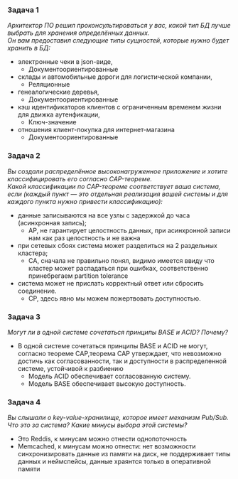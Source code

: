 ### Задача 1
<i>Архитектор ПО решил проконсультироваться у вас, какой тип БД лучше выбрать для хранения определённых данных.  
Он вам предоставил следующие типы сущностей, которые нужно будет хранить в БД:</i>

* электронные чеки в json-виде,
  *   Документоориентированные
* склады и автомобильные дороги для логистической компании,
  *  Реляционные
* генеалогические деревья,
  *  Документоориентированные
* кэш идентификаторов клиентов с ограниченным временем жизни для движка аутенфикации,
  *  Ключ-значение
* отношения клиент-покупка для интернет-магазина
  *  Документоориентированные

### Задача 2
<i>Вы создали распределённое высоконагруженное приложение и хотите классифицировать его согласно CAP-теореме.  
Какой классификации по CAP-теореме соответствует ваша система, если (каждый пункт — это отдельная реализация вашей системы и для каждого пункта нужно привести классификацию):</i>

* данные записываются на все узлы с задержкой до часа (асинхронная запись);
  *  AP, не гарантирует целостность данных, при асинхронной записи нам как раз целостность и не важна
* при сетевых сбоях система может разделиться на 2 раздельных кластера;
  *  CA, сначала не правильно понял, видимо имеется ввиду что кластер может распадаться при ошибках, соответственно принебрегаем partition tolerance
* система может не прислать корректный ответ или сбросить соединение.
  * CP, здесь явно мы можем пожертвовать доступностью.


### Задача 3
<i>Могут ли в одной системе сочетаться принципы BASE и ACID? Почему?</i>
* В одной системе сочетаться принципы BASE и ACID не могут, согласно теореме САР,теорема CAP утверждает, что невозможно достичь как согласованности, так и доступности в распределенной системе, устойчивой к разбиению
  * Модель ACID обеспечивает согласованную систему.
  * Модель BASE обеспечивает высокую доступность. 
 

### Задача 4
<i>Вы слышали о key-value-хранилище, которое имеет механизм Pub/Sub. Что это за система? Какие минусы выбора этой системы?</i>
* Это Reddis, к минусам можно отнести однопоточность
* Memcached, к минусам можно отнести: нет возможности синхронизировать данные из памяти на диск, не поддерживает типы данных и неймспейсы, данные храянтся только в оперативной памяти


